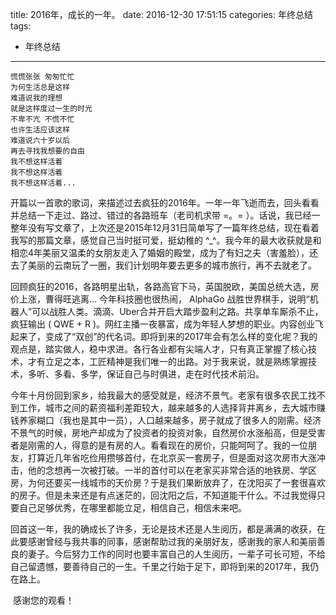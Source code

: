 title: 2016年，成长的一年。
date: 2016-12-30 17:51:15
categories: 年终总结
tags:
- 年终总结

---

```
慌慌张张 匆匆忙忙
为何生活总是这样
难道说我的理想
就是这样度过一生的时光
不卑不亢 不慌不忙
也许生活应该这样
难道说六十岁以后
再去寻找我想要的自由
我不想这样活着
我不想这样活着
我不想这样活着...
```

​	开篇以一首歌的歌词，来描述过去疯狂的2016年。一年一年飞逝而去，回头看看并总结一下走过、路过、错过的各路班车（老司机求带 =。=  ）。话说，我已经一整年没有写文章了，上次还是2015年12月31日简单写了一篇年终总结，现在看着我写的那篇文章，感觉自己当时挺可爱，挺幼稚的 ^_^。我今年的最大收获就是和相恋4年美丽又温柔的女朋友走入了婚姻的殿堂，成为了有妇之夫（害羞脸），还去了美丽的云南玩了一圈，我们计划明年要去更多的城市旅行，再不去就老了。

​	回顾疯狂的2016，各路明星出轨，各路高官下马，英国脱欧，美国总统大选，房价上涨，曹得旺逃离… 今年科技圈也很热闹， AlphaGo 战胜世界棋手，说明“机器人”可以战胜人类。滴滴、Uber合并开启大踏步盈利之路。共享单车厮杀不止，疯狂输出 ( QWE + R )。网红主播一夜暴富，成为年轻人梦想的职业。内容创业飞起来了，变成了“双创”的代名词。即将到来的2017年会有怎么样的变化呢？我的观点是，踏实做人，稳中求进。各行各业都有尖端人才，只有真正掌握了核心技术，才有立足之本，工匠精神是我们唯一的出路。对于我来说，就是熟练掌握技术，多听、多看、多学，保证自己与时俱进，走在时代技术前沿。

​	今年十月份回到家乡，给我最大的感受就是，经济不景气。老家有很多农民工找不到工作，城市之间的薪资福利差距较大，越来越多的人选择背井离乡，去大城市赚钱养家糊口（我也是其中一员），人口越来越多，房子就成了很多人的刚需。经济不景气的时候，房地产却成为了投资者的投资对象，自然房价水涨船高，但是受害者是刚需的人，得意的是有房的人。看看现在的房价，只能呵呵了。我的一位朋友，打算近几年省吃俭用攒够首付，在北京买一套房子，但是面对这次房市大涨冲击，他的念想再一次被打破。一半的首付可以在老家买非常合适的地铁房、学区房，为何还要买一线城市的天价房？于是我们果断放弃了，在沈阳买了一套很喜欢的房子。但是未来还是有点迷茫的，回沈阳之后，不知道能干什么。不过我觉得只要自己足够优秀，在哪里都能立足，相信自己，相信未来吧。

​	回首这一年，我的确成长了许多，无论是技术还是人生阅历，都是满满的收获，在此要感谢曾经与我共事的同事，感谢帮助过我的亲朋好友，感谢我的家人和美丽善良的妻子。今后努力工作的同时也要丰富自己的人生阅历，一辈子可长可短，不给自己留遗憾，要善待自己的一生。千里之行始于足下，即将到来的2017年，我仍在路上。

​	感谢您的观看！